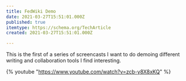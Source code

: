 ```yaml
---
title: FedWiki Demo
date: 2021-03-27T15:51:01.000Z
published: true
itemtype: https://schema.org/TechArticle
created: 2021-03-27T15:51:01.000Z

---
```


This is the first of a series of screencasts I want to do demoing different writing and collaboration tools I find interesting.

{% youtube "https://www.youtube.com/watch?v=zcb-y8X8xKQ" %}
